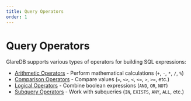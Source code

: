 ```yaml
---
title: Query Operators
order: 1
---
```


# Query Operators

GlareDB supports various types of operators for building SQL expressions:

- [Arithmetic Operators](./arithmetic.md) - Perform mathematical calculations (`+`, `-`, `*`, `/`, `%`)
- [Comparison Operators](./comparison.md) - Compare values (`=`, `<>`, `<`, `<=`, `>`, `>=`, etc.)
- [Logical Operators](./logical.md) - Combine boolean expressions (`AND`, `OR`, `NOT`)
- [Subquery Operators](./subquery.md) - Work with subqueries (`IN`, `EXISTS`, `ANY`, `ALL`, etc.)
